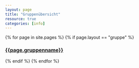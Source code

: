 ```yaml
---
layout: page
title: "Gruppenübersicht"
resource: true
categories: [info]
---
```

{% for page in site.pages %}
{% if page.layout == "gruppe" %}
### [{{page.gruppenname}}]({{page.url}})
{% endif %}
{% endfor %}
